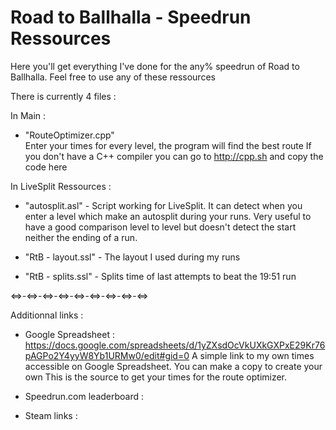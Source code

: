 # Road to Ballhalla - Speedrun Ressources

Here you'll get everything I've done for the any% speedrun of Road to Ballhalla.
Feel free to use any of these ressources

There is currently 4 files :

In Main :
- "RouteOptimizer.cpp" \
Enter your times for every level, the program will find the best route
If you don't have a C++ compiler you can go to http://cpp.sh and copy the code here

In LiveSplit Ressources :
- "autosplit.asl" -
Script working for LiveSplit. It can detect when you enter a level which make an autosplit during your runs.
Very useful to have a good comparison level to level but doesn't detect the start neither the ending of a run.
  
- "RtB - layout.ssl" -
The layout I used during my runs

- "RtB - splits.ssl" -
Splits time of last attempts to beat the 19:51 run

<=>-<=>-<=>-<=>-<=>-<=>-<=>-<=>-<=>

Additionnal links :
- Google Spreadsheet : https://docs.google.com/spreadsheets/d/1yZXsdOcVkUXkGXPxE29Kr76pAGPo2Y4yyW8Yb1URMw0/edit#gid=0
A simple link to my own times accessible on Google Spreadsheet. You can make a copy to create your own
This is the source to get your times for the route optimizer.
  
- Speedrun.com leaderboard :
  
  
- Steam links :
